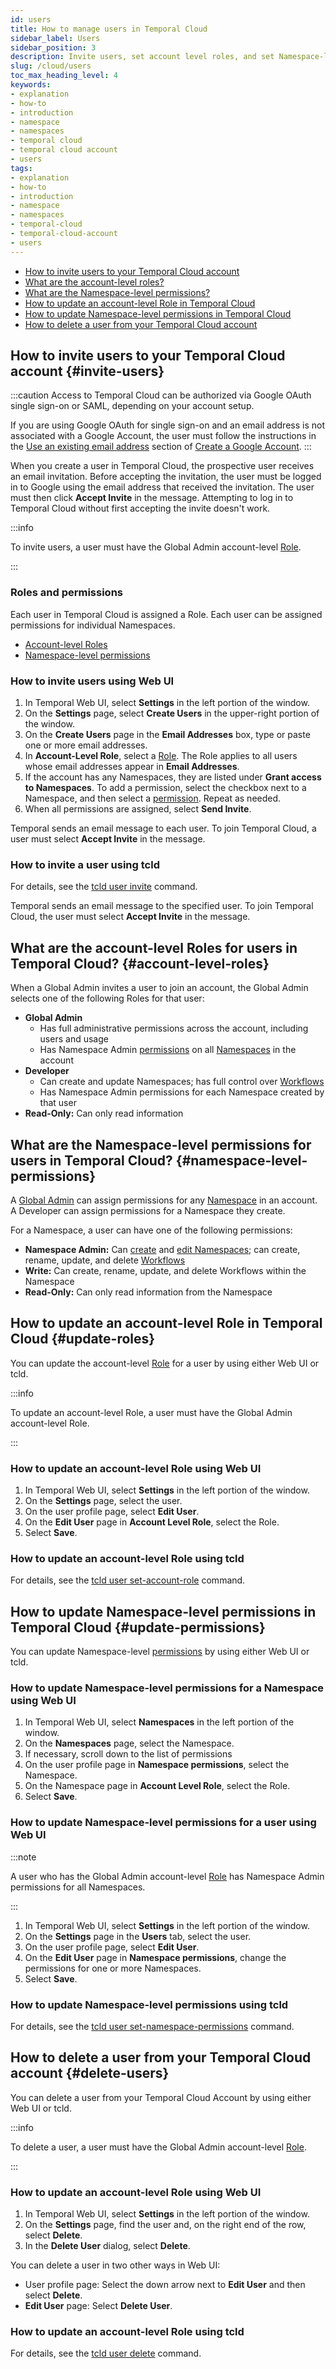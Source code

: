 ```yaml
---
id: users
title: How to manage users in Temporal Cloud
sidebar_label: Users
sidebar_position: 3
description: Invite users, set account level roles, and set Namespace-level positions for users.
slug: /cloud/users
toc_max_heading_level: 4
keywords:
- explanation
- how-to
- introduction
- namespace
- namespaces
- temporal cloud
- temporal cloud account
- users
tags:
- explanation
- how-to
- introduction
- namespace
- namespaces
- temporal-cloud
- temporal-cloud-account
- users
---
```


<!-- THIS FILE IS GENERATED. DO NOT EDIT THIS FILE DIRECTLY -->

- [How to invite users to your Temporal Cloud account](#invite-users)
- [What are the account-level roles?](#account-level-roles)
- [What are the Namespace-level permissions?](#namespace-level-permissions)
- [How to update an account-level Role in Temporal Cloud](#update-roles)
- [How to update Namespace-level permissions in Temporal Cloud](#update-permissions)
- [How to delete a user from your Temporal Cloud account](#delete-users)

## How to invite users to your Temporal Cloud account {#invite-users}

:::caution
Access to Temporal Cloud can be authorized via Google OAuth single sign-on or SAML, depending on your account setup.

If you are using Google OAuth for single sign-on and an email address is not associated with a Google Account, the user must follow the instructions in the [Use an existing email address](https://support.google.com/accounts/answer/27441?hl=en#existingemail) section of [Create a Google Account](https://support.google.com/accounts/answer/27441).
:::

When you create a user in Temporal Cloud, the prospective user receives an email invitation.
Before accepting the invitation, the user must be logged in to Google using the email address that received the invitation.
The user must then click **Accept Invite** in the message.
Attempting to log in to Temporal Cloud without first accepting the invite doesn't work.

:::info

To invite users, a user must have the Global Admin account-level [Role](#account-level-roles).

:::

### Roles and permissions

Each user in Temporal Cloud is assigned a Role.
Each user can be assigned permissions for individual Namespaces.

- [Account-level Roles](#account-level-roles)
- [Namespace-level permissions](#namespace-level-permissions)

<!--- How to invite users to your Temporal Cloud account using Web UI --->

### How to invite users using Web UI

1. In Temporal Web UI, select **Settings** in the left portion of the window.
1. On the **Settings** page, select **Create Users** in the upper-right portion of the window.
1. On the **Create Users** page in the **Email Addresses** box, type or paste one or more email addresses.
1. In **Account-Level Role**, select a [Role](#account-level-roles).
   The Role applies to all users whose email addresses appear in **Email Addresses**.
1. If the account has any Namespaces, they are listed under **Grant access to Namespaces**.
   To add a permission, select the checkbox next to a Namespace, and then select a [permission](#namespace-level-permissions).
   Repeat as needed.
1. When all permissions are assigned, select **Send Invite**.

Temporal sends an email message to each user.
To join Temporal Cloud, a user must select **Accept Invite** in the message.

<!--- How to invite a user to your Temporal Cloud account using tcld --->

### How to invite a user using tcld

For details, see the [tcld user invite](/cloud/tcld/user#invite) command.

Temporal sends an email message to the specified user.
To join Temporal Cloud, the user must select **Accept Invite** in the message.

## What are the account-level Roles for users in Temporal Cloud? {#account-level-roles}

When a Global Admin invites a user to join an account, the Global Admin selects one of the following Roles for that user:

- **Global Admin**
  - Has full administrative permissions across the account, including users and usage
  - Has Namespace Admin [permissions](#namespace-level-permissions) on all [Namespaces](/namespaces#) in the account
- **Developer**
  - Can create and update Namespaces; has full control over [Workflows](/workflows#)
  - Has Namespace Admin permissions for each Namespace created by that user
- **Read-Only:** Can only read information

## What are the Namespace-level permissions for users in Temporal Cloud? {#namespace-level-permissions}

A [Global Admin](#account-level-roles) can assign permissions for any [Namespace](/namespaces#) in an account.
A Developer can assign permissions for a Namespace they create.

For a Namespace, a user can have one of the following permissions:

- **Namespace Admin:** Can [create](/cloud/namespaces#create-a-namespace) and [edit Namespaces](/cloud/namespaces#manage-namespaces); can create, rename, update, and delete [Workflows](/workflows#)
- **Write:** Can create, rename, update, and delete Workflows within the Namespace
- **Read-Only:** Can only read information from the Namespace

## How to update an account-level Role in Temporal Cloud {#update-roles}

You can update the account-level [Role](#account-level-roles) for a user by using either Web UI or tcld.

:::info

To update an account-level Role, a user must have the Global Admin account-level Role.

:::

<!-- How to update an account-level Role in Temporal Cloud using Web UI -->

### How to update an account-level Role using Web UI

1. In Temporal Web UI, select **Settings** in the left portion of the window.
1. On the **Settings** page, select the user.
1. On the user profile page, select **Edit User**.
1. On the **Edit User** page in **Account Level Role**, select the Role.
1. Select **Save**.

<!-- How to update an account-level Role in Temporal Cloud using tcld -->

### How to update an account-level Role using tcld

For details, see the [tcld user set-account-role](/cloud/tcld/user#set-account-role) command.

## How to update Namespace-level permissions in Temporal Cloud {#update-permissions}

You can update Namespace-level [permissions](#namespace-level-permissions) by using either Web UI or tcld.

<!-- How to update Namespace-level permissions for a Namespace in Temporal Cloud using Web UI -->

### How to update Namespace-level permissions for a Namespace using Web UI

1. In Temporal Web UI, select **Namespaces** in the left portion of the window.
1. On the **Namespaces** page, select the Namespace.
1. If necessary, scroll down to the list of permissions
1. On the user profile page in **Namespace permissions**, select the Namespace.
1. On the Namespace page in **Account Level Role**, select the Role.
1. Select **Save**.

<!-- How to update Namespace-level permissions for a user in Temporal Cloud using Web UI -->

### How to update Namespace-level permissions for a user using Web UI

:::note

A user who has the Global Admin account-level [Role](#account-level-roles) has Namespace Admin permissions for all Namespaces.

:::

1. In Temporal Web UI, select **Settings** in the left portion of the window.
1. On the **Settings** page in the **Users** tab, select the user.
1. On the user profile page, select **Edit User**.
1. On the **Edit User** page in **Namespace permissions**, change the permissions for one or more Namespaces.
1. Select **Save**.

<!-- How to update an account-level Role in Temporal Cloud using tcld -->

### How to update Namespace-level permissions using tcld

For details, see the [tcld user set-namespace-permissions](/cloud/tcld/user#set-namespace-permissions) command.

## How to delete a user from your Temporal Cloud account {#delete-users}

You can delete a user from your Temporal Cloud Account by using either Web UI or tcld.

:::info

To delete a user, a user must have the Global Admin account-level [Role](#account-level-roles).

:::

<!-- How to delete a user from your Temporal Cloud account using Web UI -->

### How to update an account-level Role using Web UI

1. In Temporal Web UI, select **Settings** in the left portion of the window.
1. On the **Settings** page, find the user and, on the right end of the row, select **Delete**.
1. In the **Delete User** dialog, select **Delete**.

You can delete a user in two other ways in Web UI:

- User profile page: Select the down arrow next to **Edit User** and then select **Delete**.
- **Edit User** page: Select **Delete User**.

<!-- How to delete a user from your Temporal Cloud account using tcld -->

### How to update an account-level Role using tcld

For details, see the [tcld user delete](/cloud/tcld/user#delete) command.
